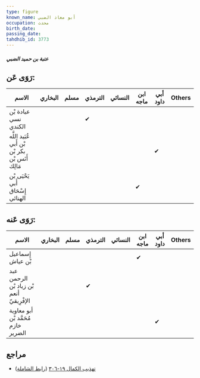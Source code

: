 ```yaml
---
type: figure
known_name: أبو معاذ الضبي
occupation: محدث
birth_date:
passing_date:
tahdhib_id: 3773
---
```

##### عتبة بن حميد الضبي

## رَوَى عَن:
| الاسم                                           | البخاري | مسلم | الترمذي | النسائي | ابن ماجه | أبي داود | Others |
| ----------------------------------------------- | ------- | ---- | ------- | ------- | -------- | -------- | ------ |
| عبادة بْن نسي الكندي                            |         |      | ✔       |         |          |          |        |
| عُبَيد اللَّه بْن أَبي بكر بْن أَنَس بْن مَالِك |         |      |         |         |          | ✔        |        |
| يَحْيَى بْن أَبي إِسْحَاق الهنائي               |         |      |         |         | ✔        |          |        |
## رَوَى عَنه:
| الاسم                                    | البخاري | مسلم | الترمذي | النسائي | ابن ماجه | أبي داود | Others |
| ---------------------------------------- | ------- | ---- | ------- | ------- | -------- | -------- | ------ |
| إِسماعيل بْن عياش                        |         |      |         |         | ✔        |          |        |
| عبد الرحمن بْن زياد بْن أنعم الإفْرِيقيّ |         |      | ✔       |         |          |          |        |
| أبو معاوية مُحَمَّد بْن خازم الضرير      |         |      |         |         |          | ✔        |        |
## مراجع
- [تهذيب الكمال ١٩-٣٠٦](obsidian://open?vault=Tahdhib-al-Kamal&file=Figures/٣٧٧٣-عتبة%20بن%20حميد%20الضبي) ([رابط الشاملة](https://shamela.ws/book/3722/9880))